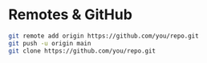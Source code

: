 # Remotes & GitHub

```bash
git remote add origin https://github.com/you/repo.git
git push -u origin main
git clone https://github.com/you/repo.git
```
